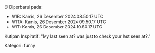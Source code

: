 ⏰ Diperbarui pada:
- WIB: Kamis, 26 Desember 2024 08.50.17 UTC
- WITA: Kamis, 26 Desember 2024 09.50.17 UTC
- WIT: Kamis, 26 Desember 2024 10.50.17 UTC

Kutipan Inspiratif:
"My last seen at? was just to check your last seen at?."


Kategori: funny

